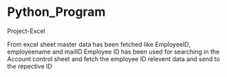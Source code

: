 # Python_Program

Project-Excel

From excel sheet master data has been fetched like EmployeeID, employeename and mailID
Employee ID has been used for searching in the Account control sheet and fetch the employee ID relevent data and send to the repective ID
